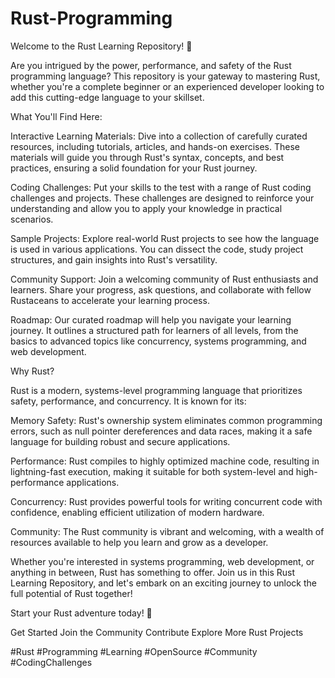 # Rust-Programming

Welcome to the Rust Learning Repository! 🦀

Are you intrigued by the power, performance, and safety of the Rust programming language? This repository is your gateway to mastering Rust, whether you're a complete beginner or an experienced developer looking to add this cutting-edge language to your skillset.

What You'll Find Here:

Interactive Learning Materials: Dive into a collection of carefully curated resources, including tutorials, articles, and hands-on exercises. These materials will guide you through Rust's syntax, concepts, and best practices, ensuring a solid foundation for your Rust journey.

Coding Challenges: Put your skills to the test with a range of Rust coding challenges and projects. These challenges are designed to reinforce your understanding and allow you to apply your knowledge in practical scenarios.

Sample Projects: Explore real-world Rust projects to see how the language is used in various applications. You can dissect the code, study project structures, and gain insights into Rust's versatility.

Community Support: Join a welcoming community of Rust enthusiasts and learners. Share your progress, ask questions, and collaborate with fellow Rustaceans to accelerate your learning process.

Roadmap: Our curated roadmap will help you navigate your learning journey. It outlines a structured path for learners of all levels, from the basics to advanced topics like concurrency, systems programming, and web development.

Why Rust?

Rust is a modern, systems-level programming language that prioritizes safety, performance, and concurrency. It is known for its:

Memory Safety: Rust's ownership system eliminates common programming errors, such as null pointer dereferences and data races, making it a safe language for building robust and secure applications.

Performance: Rust compiles to highly optimized machine code, resulting in lightning-fast execution, making it suitable for both system-level and high-performance applications.

Concurrency: Rust provides powerful tools for writing concurrent code with confidence, enabling efficient utilization of modern hardware.

Community: The Rust community is vibrant and welcoming, with a wealth of resources available to help you learn and grow as a developer.

Whether you're interested in systems programming, web development, or anything in between, Rust has something to offer. Join us in this Rust Learning Repository, and let's embark on an exciting journey to unlock the full potential of Rust together!

Start your Rust adventure today! 🚀

Get Started
Join the Community
Contribute
Explore More Rust Projects

#Rust #Programming #Learning #OpenSource #Community #CodingChallenges
